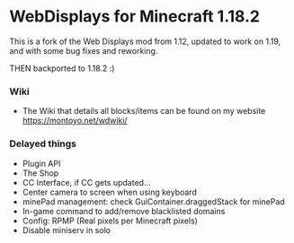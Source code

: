 # WebDisplays for Minecraft 1.18.2
This is a fork of the Web Displays mod from 1.12, updated to work on 1.19, and with some bug fixes and reworking.

THEN backported to 1.18.2 :)

### Wiki
* The Wiki that details all blocks/items can be found on my website https://montoyo.net/wdwiki/

### Delayed things
* Plugin API
* The Shop
* CC Interface, if CC gets updated...
* Center camera to screen when using keyboard
* minePad management: check GuiContainer.draggedStack for minePad
* In-game command to add/remove blacklisted domains
* Config: RPMP (Real pixels per Minecraft pixels)
* Disable miniserv in solo
